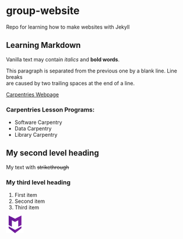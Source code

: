 # group-website
Repo for learning how to make websites with Jekyll

## Learning Markdown

Vanilla text may contain *italics* and **bold words**.

This paragraph is separated from the previous one by a blank line.
Line breaks  
are caused by two trailing spaces at the end of a line.

[Carpentries Webpage](https://carpentries.org)


### Carpentries Lesson Programs:
- Software Carpentry
- Data Carpentry
- Library Carpentry

## My second level heading
My text with ~~strikethrough~~

### My third level heading
1. First item
2. Second item
3. Third item

![alt text](https://github.com/adam-p/markdown-here/raw/master/src/common/images/icon48.png "Logo Title Text 1")
